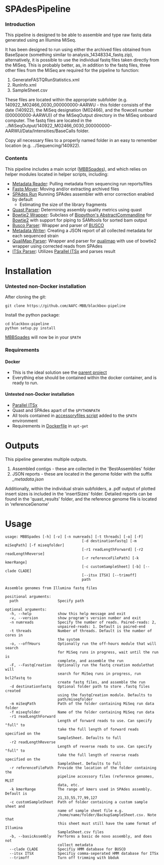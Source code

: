 [Parallel ITSx]:https://github.com/AAFC-MBB/parallel_itsx 

SPAdesPipeline
==============
### Introduction

This pipeline is designed to be able to assemble and type raw fastq data generated using an Illumina MiSeq.

It has been designed to run using either the archived files obtained from BaseSpace (something similar to analysis_14348334_fastq.zip),
alternatively, it is possible to use the individual fastq files taken directly from the MiSeq. This is probably better, as,
in addition to the fastq files, three other files from the MiSeq are required for the pipeline to function:

1. GenerateFASTQRunStatistics.xml
2. RunInfo.xml
3. SampleSheet.csv

These files are located within the appropriate subfolder (e.g. 140922_M02466_0030_000000000-AARWU - this folder consists
of the date (140922), the MiSeq designation (M02466), and the flowcell number (000000000-AARWU)) of the MiSeqOutput
directory in the MiSeq onboard computer. The fastq files are located in the ../MiSeqOutput/140922_M02466_0030_000000000-AARWU/Data/Intensities/BaseCalls
folder.

Copy all necessary files to a properly named folder in an easy to remember location (e.g. ../Sequencing/140922).

### Contents 

[MBBSpades]: bin/MBBSpades
[SPAdes]: http://spades.bioinf.spbau.ru 

This pipeline includes a main script ([MBBSpades]), and which relies on helper modules located in helper scripts, 
including: 

* [Metadata Reader](blackbox/runMetadata.py): Pulling metadata from sequencing run reports/files 
* [Fastq Mover](blackbox/fastqmover.py): Moving and/or extracting archived files 
* [SPAdes Run](blackbox/spadesRun.py) Running SPAdes assembler with error correction enabled by default 
    * Estimating the size of the library fragments
* [Quast Parser](blackbox/quastParser.py): Determining assembly quality metrics using quast 
* [Bowtie2 Wrapper](blackbox/bowtie.py): Subclass of [Biopython's 
  AbstractCommandline](http://biopython.org/DIST/docs/api/Bio.Application.AbstractCommandline-class.html) for 
  [Bowtie2](http://bowtie-bio.sourceforge.net/bowtie2/index.shtml) with support for piping to SAMtools for sorted bam output 
* [Busco Parser](blackbox/BuscoParser.py): Wrapper and parser of [BUSCO](http://busco.ezlab.org) 
* [Metadata Writer](blackbox/metadataprinter.py): Creating a JSON report of all collected metadata for each sequenced strain 
* [QualiMap Parser](blackbox/qualimapR.py): Wrapper and parser for [qualimap](http://qualimap.bioinfo.cipf.es/) with use 
  of bowtie2 wrapper using corrected reads from SPAdes 
* [ITSx Parser](blackbox/its.py): Utilizes [Parallel ITSx] and parses result 

# Installation
### Untested non-Docker installation
After cloning the git: 

```commandline
git clone https://github.com/AAFC-MBB/blackbox-pipeline
```

Install the python package:

```commandline
cd blackbox-pipeline
python setup.py install
```

[MBBSpades] will now be in your `$PATH`

### Requirements 

#### Docker 

* This is the ideal solution see the [parent project](https://github.com/AAFC-MBB/docker-assembly) 
* Everything else should be contained within the docker container, and is ready to run. 

#### Untested non-Docker installation

* [Parallel ITSx]
* Quast and SPAdes apart of the `$PYTHONPATH`
* All tools contained in [accessoryfiles 
  script](https://github.com/AFFC-MBB/docker-assembly/blob/master/accessoryfiles.sh) added to the `$PATH` environment 
* Requirements in [Dockerfile](https://github.com/AFFC-MBB/docker-assembly/blob/master/Dockerfile) in `apt-get`

# Outputs
This pipeline generates multiple outputs.

1. Assembled contigs - these are collected in the 'BestAssemblies' folder
2. JSON reports - these are located in the genome folder with the suffix _\_metadata.json_ 

Additionally, within the individual strain subfolders, a .pdf output of plotted insert sizes is included in the 'insertSizes' folder.
Detailed reports can be found in the 'quast_results' folder, and the reference genome file is located in 'referenceGenome'

# Usage

```commandline
usage: MBBSpades [-h] [-v] [-n numreads] [-t threads] [-o] [-F]
                                   [-d destinationfastq] [-m miSeqPath] [-f miseqfolder]
                                   [-r1 readLengthForward] [-r2 readLengthReverse]
                                   [-r referenceFilePath] [-k kmerRange]
                                   [-c customSampleSheet] [-b] [--clade CLADE]
                                   [--itsx ITSX] [--trimoff]
                                   path

Assemble genomes from Illumina fastq files

positional arguments:
  path                  Specify path

optional arguments:
  -h, --help            show this help message and exit
  -v, --version         show program's version number and exit
  -n numreads           Specify the number of reads. Paired-reads: 2,
                        unpaired-reads: 1. Default is paired-end
  -t threads            Number of threads. Default is the number of cores in
                        the system
  -o, --offHours        Optionally run the off-hours module that will search
                        for MiSeq runs in progress, wait until the run is
                        complete, and assemble the run
  -F, --FastqCreation   Optionally run the fastq creation modulethat will
                        search for MiSeq runs in progress, run bcl2fastq to
                        create fastq files, and assemble the run
  -d destinationfastq   Optional folder path to store .fastq files created
                        using the fastqCreation module. Defaults to
                        path/miseqfolder
  -m miSeqPath          Path of the folder containing MiSeq run data folder
  -f miseqfolder        Name of the folder containing MiSeq run data
  -r1 readLengthForward
                        Length of forward reads to use. Can specify "full" to
                        take the full length of forward reads specified on the
                        SampleSheet. Defaults to full
  -r2 readLengthReverse
                        Length of reverse reads to use. Can specify "full" to
                        take the full length of reverse reads specified on the
                        SampleSheet. Defaults to full
  -r referenceFilePath  Provide the location of the folder containing the
                        pipeline accessory files (reference genomes, MLST
                        data, etc.
  -k kmerRange          The range of kmers used in SPAdes assembly. Default is
                        21,33,55,77,99,127
  -c customSampleSheet  Path of folder containing a custom sample sheet and
                        name of sample sheet file e.g.
                        /home/name/folder/BackupSampleSheet.csv. Note that
                        this sheet must still have the same format of Illumina
                        SampleSheet.csv files
  -b, --basicAssembly   Performs a basic de novo assembly, and does not
                        collect metadata
  --clade CLADE         Specifiy HMM database for BUSCO
  --itsx ITSX           Specifiy comma-seperated HMM database for ITSx
  --trimoff             Turn off trimming with bbduk
```